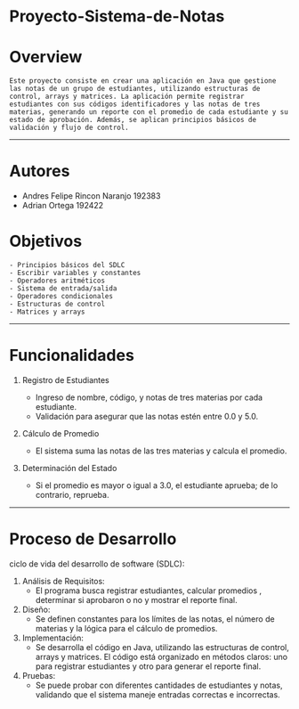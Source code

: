 # Proyecto-Sistema-de-Notas

# Overview

    Este proyecto consiste en crear una aplicación en Java que gestione las notas de un grupo de estudiantes, utilizando estructuras de control, arrays y matrices. La aplicación permite registrar estudiantes con sus códigos identificadores y las notas de tres materias, generando un reporte con el promedio de cada estudiante y su estado de aprobación. Además, se aplican principios básicos de validación y flujo de control.

---

# Autores

- Andres Felipe Rincon Naranjo 192383
- Adrian Ortega 192422

# Objetivos
    - Principios básicos del SDLC
    - Escribir variables y constantes
    - Operadores aritméticos
    - Sistema de entrada/salida
    - Operadores condicionales
    - Estructuras de control
    - Matrices y arrays

---

# Funcionalidades
    
1. Registro de Estudiantes

    - Ingreso de nombre, código, y notas de tres materias por cada estudiante.
    - Validación para asegurar que las notas estén entre 0.0 y 5.0.

2. Cálculo de Promedio

    - El sistema suma las notas de las tres materias y calcula el promedio.

3. Determinación del Estado

    - Si el promedio es mayor o igual a 3.0, el estudiante aprueba; de lo contrario, reprueba.

---

# Proceso de Desarrollo
ciclo de vida del desarrollo de software (SDLC):

1. Análisis de Requisitos:
    - El programa busca registrar estudiantes, calcular promedios , determinar si aprobaron o no y mostrar el reporte final.
2. Diseño:
    - Se definen constantes para los límites de las notas, el número de materias y la lógica para el cálculo de promedios.
3. Implementación:
    - Se desarrolla el código en Java, utilizando las estructuras de control, arrays y matrices. El código está organizado en métodos claros: uno para registrar estudiantes y otro para generar el reporte final.
4. Pruebas:
    - Se puede probar con diferentes cantidades de estudiantes y notas, validando que el sistema maneje entradas correctas e incorrectas.
